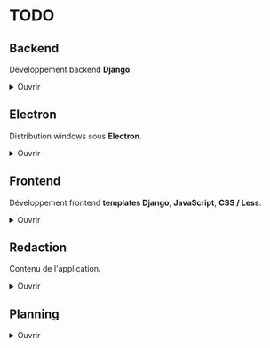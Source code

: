 # TODO

## Backend
Developpement backend **Django**.

<details>
<summary>Ouvrir</summary>

### Développer :

- Optimiser le code
    - [ ] Enlever les dépendences non utilisées
    - [ ] Trouver un moyen de réduire la query pour les guides dans *guide_detail*
        - A chaque changement de guide, ils sont tous récupérés alors qu'il ne pourrait y en a avoir qu'une dizaine, 10 avant, 10 après
        - Mais il est possible que le cache des guides empeche un quelconque soucis avec l'état actuel, à voir
    - [x] Reduire le nombre de redondance et de code inutile
- [ ] Faire une vérification complete de l'appli avec le django_debug.log
    - Lorsque je passe en debug : False, il ne trouve plus mon css / js
    - Dans mon environnement de Dev, tout est bon. Par contre au moment de distruber l'app... Donc j'attends de voir.
- [ ] Revoir toute la section **Quêtes** lorsque le guide est en rapport avec Tour du monde et Tornade des donjons
    - L'idée c'est de changer **Quêtes** en **Donjons** et que les succès affichent les donjons à la place des quêtes
- [ ] Ajouter un champ level aux succès et permettre l'affichage des succès par niveaux
- [ ] Mettre en place expect_capture (sur donjon ?)

<details>
<summary>Résolus</summary>

- Optimiser le code
    - [x] Enlever le dossier staticfiles
    - [x] Enlever les compresseurs en dev
    - [x] Revoir les turbo frames
- [x] Comprendre les fichier statiques en debug false + compression
- [x] Finir le système de tri du contenu selon l'alignement - En cours
- [x] Ajouter un toggle pour l'*alignement*, le mettre en storage.
- [x] Supprimer *LastSession*, rajouter un champ *is_last_seen* dans *GuideAchievement* pour sauvegarder l'achievement qui a été vu en dernier dans ce guide.
- [x] Revoir le fonctionnement du *selected_achievement* dans ma view *guide_detail*   
- [x] Enlever tout ce qui concerne le *achievement_id* dans guide_detail
- [x] Mettre en place la redirection vers le last_guide / last_achievement (la solution était plus simple : mettre simplement en place le dernier succès vu)
- [x] Supprimer *LastSession*, rajouter un champ *is_last_seen* dans *GuideAchievement* pour sauvegarder l'achievement qui a été vu en dernier dans ce guide.
- [x] Revoir le fonctionnement du *selected_achievement* dans ma view *guide_detail*   
- [x] Enlever tout ce qui concerne le *achievement_id* dans guide_detail
- [x] Mettre en place la sauvegarde du dernier achievement vu lors des cliques sur ces derniers (Ne sauvegarde que le premier du guide actuellement)
- [x] Créer une fonction pour les navs et les enlever de *guide_detail*
- [x] Finir le peuplement des quêtes dans achievements.json
- [x] Peupler la BDD avec le contenu de achievements.json
- [x] Peupler la BDD avec le contenu de guides.json
- [x] Créer un model "dungeon"
- [x] Penser la mise en place de la navigation.
- [x] Mettre en place Turbo
- [x] Mettre en place la navigation des guides.
- [x] Rendre les barres de navigation fonctionnels
- [x] Electron : actuellement l'ouverture de liens se fait avec une page electron. Je ne le veux pas.
- [x] Mettre en place les validation de quêtes
- [x] Mettre en place la bottom bar de Quêtes
- [x] Modifier les problêmes lié à _validAll_ qui ne peut pas enchainer les toggles (lié à la façon de render la view)
- [x] Mettre en place l'arrivée sur le dernier guide vu
- [x] Mettre en place l'arrivée sur le premier succès non à 100%
</details>

### Bogues :

- [ ] Régler le probleme de redirection d'alignment_choice, turbo le prends pas..
    - Ou en tout cas pas correctement, il me faut absolument declencher un load à la fin car sinon la nav est pété. J'ai accès aux guides de l'alignement inverse puisque la nav n'a pas été mise à jour à la selection de l'alignement.

<details>
<summary>Résolus</summary>

- [x] Le toggleCompletion ne refresh pas auto le guide où la quête est doublon.
- [x] Problemes de "*content missing*" sur le succès "*Tout est en Ordre*" du guide "**Archipel de Valonia - Albuera**" (Vu qu'ici)
- [x] Icones d'alignements s'affichent en double *guide_detail*
- [x] Afficher les bonnes icones d'alignement
- [x] Problèmes à l'arrivée sur les guides 4 et 169
- [x] Le titre du succès dans quêtes ne se met pas à jour lors des cliques sur un succès différent (c'était du JS enfaite)
</details>

</details>


## Electron 
Distribution windows sous **Electron**.

<details>
<summary>Ouvrir</summary>

### Développer :

- [ ] Comprendre comment utiliser Electron Forge
- [ ] Ajouter un loading screen au lancer
- [ ] Faire en sorte de bien avoir le nom et l'icone de l'app dans le gestionnaire des tâches (peut être que le build résoudra le pb ?)

<details>
<summary>Résolus</summary>

- [x] Faire un test de build
- [x] Le *validateAll* sur spam du bouton finit par ralentir un des processus, peut être le *clickNextAchievement*, ou peut être le render de quests    
- [x] S'assurer que lors de la fermeture de l'app via la X le terminal s'arrête (à vérif lorsqu'il y aura le .exe)
- [x] Résoudre *Electron Security Warning (Insecure Content-Security-Policy)*
- [x] Regler les gros problèmes de mémoires avec *Electron* (c'était la vidéo)
</details>

</details>


## Frontend
Développement frontend **templates Django**, **JavaScript**, **CSS / Less**.

<details>
<summary>Ouvrir</summary>

### Développer :

- Optimiser le code 
    - [ ] Vérifier les events js - En cours
    - Améliorer l'accessibilité
        - [ ] Changer la plupart de mes ul / li en divs - En cours
        - [ ] Remplir le alt des images - En cours
- [ ] Changer le pseudo discord de Skyzio en son youtube
- [ ] **En attente** : Empecher le *clickNextAchievement* lors de la *dévalidation*.
- [ ] Media queries
- [ ] Au survol d'une quête ou d'un succès dans les guides, mettre en surbrillance la quête et le succès.
- [ ] Implémenter d'autres themes
    - Changer l'image background selon le thème

<details>
<summary>Résolus</summary>

- Optimiser le code 
    - Améliorer l'accessibilité
        - [x] Aria label sur les liens
        - [x] Aria label sur les boutons
    - [x] Adapter le click JS en click sur la classe active seulement 
    - [x] Régler l'erreur *Form submission canceled because the form is not connected*
- [x] Remplacer le pourcentage de progression pour les guides car c'est relativement incompatible avec ma mise en pratique du guide
- [x] Ajouter le passage au succès suivant lors de la validation manuelle des succès
- [x] Ajouter des eventlistener sur les fleches gauche et droite pour naviguer dans les *guides*
- [x] Ajouter des eventlistener sur les fleches du haut et du bas pour naviguer avec la *topNav*
- [x] Ajouter l'icon other.png
- [x] Ajouter un délais sur le clique du *validateAll*
- [x] Faire en sorte que le *validateAll* lors du dernier succès du guide reste sur le dernier succès (probablement doublon avec la ligne de dessus) 
- [x] Terminer le front
- [x] Comprendre pourquoi #prevision n'existe pas dans les autres guides. (Mauvais format à la redaction)
- [x] Sur hover des succès : faire en sorte que le title prenne toute la hauteur + border radius right 8px
- [x] Update auto des borders selon la complétion
- [x] Update auto des pourcents selon la complétion
- [x] Peupler le front avec les données du back
- [x] Changer les checkbox en un bouton de validation
- [x] Faire le style du drop down de _topNav_
- [x] Mettre en place le passage au succès suivant après un _validateAll_ plutôt que de recliquer sur l'actuel
- [x] Rotate de 180 le caret de _topNav_ lorsque le drop est down
- [x] Enlever la video en background, elle se met à lag dans l'app Electron
</details>

### Bogues :

- [ ] Résoudre .active qui disparait des succès.
    - Lorsque lancé depuis *validateAll*, le button que récupère la func *handleAchievementButtonClick* c'est le *qButton*, le **tglCompletionBtn** de la 1ere quêtes de la liste
- [ ] Moins flagrant sur le navigateur mais j'ai pu constater qu'il arrive malgré le disabled que lors du spam intense de *validateAll* des succès sont sautés.
    - Je n'ai heureusement pas réussi à empêcher la fin de l'action CàD la validation des succès. Par contre lorsqu'il est validé à 100, le suivant est sauté..
    - Par contre ensuite les succès sautés ne peuvent plus être .active lors d'un clique
    - J'ai déjà un anti spam sous la forme de disabled mais il doit y avoir une frame de faillabilité si on est assez rapide. idk
    - C'est peut être autre chose puisque je peux l'ouvrir / fermer sans problemes, c'est seulement lors de la selection d'un guide.
- [ ] Le background du titre de l'achievement se perd lors du clique sur un achievement si plus de 2 quêtes sont complétés

<details>
<summary>Résolus</summary>

- [x] La topNav ne galère plus par contre il faut que je mette un await sur la fermeture ou que je revois les setTimeout car le caret n'a pas le temps de se fermer. S : Comme pour les délais entre les guides.
- [x] Délais entre les changements des guides. S : La compression des assets, et le collectstatic règles tous les problèmes de latence.
- [x] Valider puis dévalider une seule quête cause le même problême: le bouton _validateAll_ ne prends plus la dite quête en compte et valide toute les autres. 
- [x] Lorsque je selectionne un guide et que je refresh la page, la *topNav* ne revient pas sur le dernier guide vu (scrollIntoView *nav.js*) S:Stocker la pos ?
- [x] Fix le JS de guide.js qui se dédouble après changemement de page
- [x] La topNav bug avec Electron, le toggleOpen galère
- [x] Le *clickCurrentAchievement* lorsqu'il n'y a plus de *nextAchievement* ne fonctionne pas
- [x] *validateAll* envoie vers */app/guide/x/quests/x* lorsque c'est le dernier succès de la liste, et lors de *doubles click*
- [x] Double les ouvertures de liens lors de *openAll*
- [x] Le titre du succès dans quêtes ne change pas suite au focus
- [x] Lorsque je valide toute les quêtes individuellement, le bouton _validateAll_ ne se met pas à jour et reste sur valider tout.
- [x] Refaire fonctionner la *topNav* qui est en partie cassé depuis le styling
- [x] Les event listener de click lorsque la _topNav_ est ouverte ne fonctionnent plus (pas?) pour fermer la nav
- Problèmes sur le premier chargement de la page qui ne prends pas le js en compte
    - [x] Le focus sur le premier succès non complété ne se fait pas lors de l'arrivée
    - [x] _validateAll_ ne fonctionne pas
</details>

</details>


## Redaction
Contenu de l'application.

<details>
<summary>Ouvrir</summary>

### Rédiger :

- [ ] Rédiger tous les Guides - En cours (page 58: "Ali bonta 41")
- [ ] Rédiger 2/3 des guides
- [ ] Ajouter des guides de rappel de temps en temps
    - Exemple : quelques guides avant le Veilleur pour rappeler de ne pas aller au dela du level 114
- [ ] Ajouter un guide Rush Donjons après les Quêtes alignement Brak 41
- [ ] Ajouter un guide Rush Donjons après les Quêtes alignement Brak 20
- [ ] Ajouter un guide pour choisir son alignement
- [ ] Dans le premier rush donjons entre alignement 0-4 et 4-16 : ajouter un if user.alignment = neutre pour afficher tous ceux à faire avec alignement.
- [ ] **Garde à vous** et **Chef oui chef** du guide Quêtes d'alignements 4 à 16 affichent n'imp
- [ ] Ajouter un succès pour les Donjons à la manière des alignements
- [ ] Rédiger 3/3 des guides
- [ ] Refaire les screens du tuto
    - Lorsque les bords n'ont pas de radius
    - L'image du passage sol invisible
- [ ] Combiné les guides ayant pour objectif la complétion d'un donjon
- [ ] Repenser la structure pour les succès Tour du monde et Tornade des donjons
    - Ajouter un succès Tour du monde et y mettre les 27 quêtes (donjons ?)
    - Pareil pour Tornade des donjons, ça ne refletera pas le vrai succès mais il se terminera bien au même moment.
- [ ] Faire le _README_ de l'app - En cours

<details>
<summary>Résolus</summary>

- [x] Ajouter les succès aux guides avant rédaction
- [x] Rédiger 1/3 des guides
- [x] Faire le guide tuto
</details>

</details>

## Planning
<details>
<summary>Ouvrir</summary>

### 27 Novembre
<details>
<summary>Planning</summary>

#### Planning

#### Notes
La journée sera bonne si je rédige les 2/3 des guides et excellente si je résous le délais

#### Fin de journée
- À défaut d'avoir rédiger, j'ai ajouté tous les succès.
- J'ai clear un sacré paquet de dev et de bugs. Entre autre une partie du délais sur la nav des guides. 
- J'ai ajouté le support navigation au clavier et ma foi c'est pas vilain.
En conclusion, j'ai pas suivi le planning mais l'impression d'avoir fait plus que si je l'avais suivi.

</details>

### 28 Novembre
<details>
<summary>Planning</summary>

#### Planning

- 16h : **Frontend** > *Dev* > #3 - Pausé le temps de résoudre F > B > #1
- 17h : **Frontend** > *Bogues* > #1 - Non fini
- 20h : **Frontend** > *Bogues* > #1 - A terminer & si possible **Frontend** > *Dev* > #3
- 00h : **Rédaction** > *Rédiger* > #1  x

#### Notes
Prévoir un test de build en fin de journée après l'avancé des autres points.

#### Fin de journée
Encore pas de rédaction. Les pbs de front sont toujours là : le F > D > #3 (*clickNextAchievement*) est pour l'instant commenté.
Le *.active* sur les succès ne fonctionne toujours pas. Et enfin j'ai pas réussir à build l'app et je sens que ça ne va pas être simple.
Bref, une journée de merde.
En bon : J'ai compris comment servir les fichiers statics avec compression ce qui règle le gros problème de latence lors de la nav entre mes guides.

</details>

### 29 Novembre
<details>
<summary>Planning</summary>

#### Planning

- 13h : **Electron** > *Dev* > #1 - Comprendre Electron Forge
- 16h : **Electron** > *Dev* > #1 - Comprendre Electron Forge
- 19h : **Release BETA 0.9.0**
- 22h : **Frontend** > *Bogues* > #1 - Résoudre .active
- 00h : 

#### Notes
Selon le test de la veille et l'état des bugs : Sortir la 0.9.0 build Electron.

#### Fin de journée

</details>

### 30 Novembre
<details>
<summary>Planning</summary>

#### Planning

- 13h : **Electron**
- 16h : **Electron**
- 19h : **Rédaction** > *Rédiger* > #1 - Rédiger les guides
- 22h : **Rédaction** > *Rédiger* > #1 - Rédiger les guides
- 00h : **Rédaction** > *Rédiger* > #1 - Rédiger les guides

#### Notes


#### Fin de journée

</details>

### 1 Décembre
<details>
<summary>Planning</summary>

#### Planning

- 13h : TDM
- 16h : TDM
- 19h : TDM
- 22h : TDM
- 00h : TDM

#### Notes


#### Fin de journée

</details>

### 2 Décembre
<details>
<summary>Planning</summary>

#### Planning

- 13h : TDM
- 16h : TDM
- 19h : TDM
- 22h : TDM
- 00h : TDM

#### Notes


#### Fin de journée

</details>

</details>
